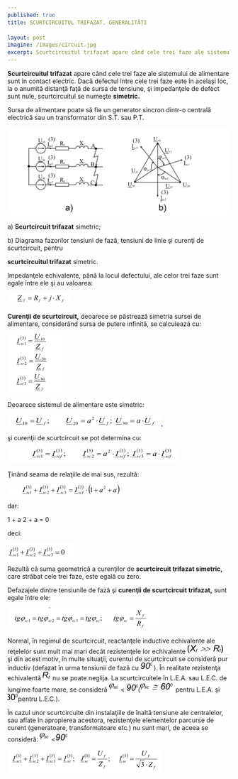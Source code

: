 ```yaml
---
published: true
title: SCURTCIRCUITUL TRIFAZAT. GENERALITĂȚI

layout: post
imagine: /images/circuit.jpg
excerpt: Scurtcircuitul trifazat apare când cele trei faze ale sistemului de alimentare sunt în contact electric. Dacă defectul între cele trei faze este în acelaşi loc, la o anumită distanţă faţă de sursa de tensiune.
---
```




**Scurtcircuitul trifazat** apare când cele trei faze ale sistemului de alimentare sunt în contact electric. Dacă defectul între cele trei faze este în acelaşi loc, la o anumită distanţă faţă de sursa de tensiune, şi impedanţele de defect sunt nule, scurtcircuitul se numeşte **simetric.**

Sursa de alimentare poate să fie un generator sincron dintr-o centrală electrică sau un transformator din S.T. sau P.T.


![Electrician, Home-Electric](/images/scurtcircuit.PNG)



a) **Scurtcircuit trifazat** simetric;

b) Diagrama fazorilor tensiuni de fază, tensiuni de linie şi curenţi de scurtcircuit, pentru

**scurtcircuitul trifazat** simetric.


Impedanţele echivalente, până la locul defectului, ale celor trei faze sunt egale între ele şi au valoarea:

![Electrician, Home-Electric](/images/formula1.PNG)



**Curenţii de scurtcircuit,** deoarece se păstrează simetria sursei de alimentare, considerând sursa de putere infinită, se calculează cu:




![Electrician, Home-Electric](/images/formula2.PNG)




Deoarece sistemul de alimentare este simetric:



![Electrician, Home-Electric](/images/formula3.PNG)

şi curenţii de scurtcircuit se pot determina cu:

![Electrician, Home-Electric](/images/formula4.PNG)

Ţinând seama de relaţiile de mai sus, rezultă:

![Electrician, Home-Electric](/images/formula5.PNG)

dar:

1 + a 2 + a = 0

deci:


![Electrician, Home-Electric](/images/formula6.PNG)

Rezultă că suma geometrică a curenţilor de **scurtcircuit trifazat simetric,** care străbat cele trei faze, este egală cu zero.

Defazajele dintre tensiunile de fază şi **curenţii de scurtcircuit trifazat,** sunt egale între ele:

![Electrician, Home-Electric](/images/formula7.PNG)


Normal, în regimul de scurtcircuit, reactanţele inductive echivalente ale reţelelor sunt mult mai mari decât rezistenţele lor echivalente 
![Electrician, Home-Electric](/images/formula8.PNG) şi din acest motiv, în multe situaţii, curentul de scurtcircuit se consideră pur inductiv (defazat în urma tensiunii de fază cu ![Electrician, Home-Electric](/images/90.PNG) ). În realitate rezistenţa echivalentă ![Electrician, Home-Electric](/images/r.PNG) nu se poate neglija. La scurtcircuitele în L.E.A. sau L.E.C. de lungime foarte mare, se consideră ![Electrician, Home-Electric](/images/p.PNG)< ![Electrician, Home-Electric](/images/90.PNG)(![Electrician, Home-Electric](/images/p.PNG)![Electrician, Home-Electric](/images/=.PNG)![Electrician, Home-Electric](/images/60.PNG) pentru L.E.A. şi  ![Electrician, Home-Electric](/images/30.PNG)pentru L.E.C.).

În cazul unor scurtcircuite din instalaţiile de înaltă tensiune ale centralelor, sau aflate în apropierea acestora, rezistenţele elementelor parcurse de curent (generatoare, transformatoare etc.) nu sunt mari, de aceea se consideră: ![Electrician, Home-Electric](/images/p.PNG)<![Electrician, Home-Electric](/images/90.PNG)



![Electrician, Home-Electric](/images/formula9.PNG)